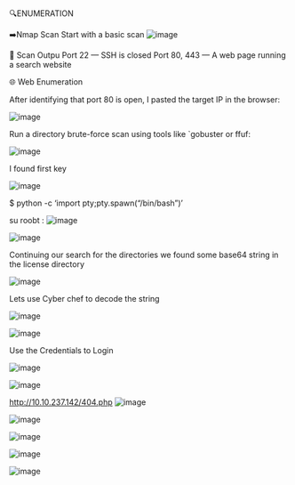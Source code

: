 🔍ENUMERATION

➡️Nmap Scan
Start with a basic scan
![image](https://github.com/user-attachments/assets/f3d3af79-a850-46d8-bcb0-07d31ec4afc1)

📄 Scan Outpu
Port 22 — SSH is closed
Port 80, 443 — A web page running a search website

🌐 Web Enumeration

After identifying that port 80 is open, I pasted the target IP in the browser:

![image](https://github.com/user-attachments/assets/619de8d0-ed3a-491d-9b5a-cc584dadbaf9)

 Run a directory brute-force scan using tools like `gobuster or ffuf:

 ![image](https://github.com/user-attachments/assets/88d82d36-75f6-4526-a7a8-4a1d1ddd40fe)

 I found first key 
 
 ![image](https://github.com/user-attachments/assets/9fb6b5d8-7598-4ab8-97f8-1a78de772fd2)

 $ python -c ‘import pty;pty.spawn(“/bin/bash”)’

 su roobt : 
![image](https://github.com/user-attachments/assets/3c1da3e6-0012-4d1c-b066-b170a968c0cf)

 


 
 ![image](https://github.com/user-attachments/assets/f0915338-0451-4a8b-a6b6-b46cf68325bb)

 Continuing our search for the directories we found some base64 string in the license directory

 ![image](https://github.com/user-attachments/assets/65608cac-f767-48b1-8814-30c1d3a8127c)

Lets use Cyber chef to decode the string 

 ![image](https://github.com/user-attachments/assets/73d2c715-e09e-4efa-92e8-5e69485898cd)

 ![image](https://github.com/user-attachments/assets/555d5780-0259-4ef5-a85c-119f86a01a6f)

 Use the Credentials to Login 

  ![image](https://github.com/user-attachments/assets/efb1d170-95eb-4ebd-acab-a8da2a98248e)

  ![image](https://github.com/user-attachments/assets/0405ff10-d46e-4141-a7c5-96c2090c7adb)
  
http://10.10.237.142/404.php
  ![image](https://github.com/user-attachments/assets/18d20239-5e09-4f7e-bbbc-6c51567b84ee)

  ![image](https://github.com/user-attachments/assets/d2c6aad7-65b9-4a73-8b72-1c9063e23b0d)


  ![image](https://github.com/user-attachments/assets/0e487308-727d-4773-8b15-94172627c968)

  ![image](https://github.com/user-attachments/assets/b347fbaa-1adb-4908-a224-5052398d4a90)


![image](https://github.com/user-attachments/assets/c4a4fb37-58f2-4030-8ee3-dc564746976c)

  






  
  

  


 



 


 






